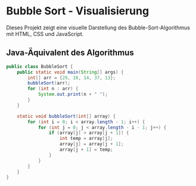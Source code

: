 # Bubble Sort - Visualisierung

Dieses Projekt zeigt eine visuelle Darstellung des Bubble-Sort-Algorithmus mit HTML, CSS und JavaScript.

## Java-Äquivalent des Algorithmus

```java
public class BubbleSort {
    public static void main(String[] args) {
        int[] arr = {29, 10, 14, 37, 13};
        bubbleSort(arr);
        for (int n : arr) {
            System.out.print(n + " ");
        }
    }

    static void bubbleSort(int[] array) {
        for (int i = 0; i < array.length - 1; i++) {
            for (int j = 0; j < array.length - i - 1; j++) {
                if (array[j] > array[j + 1]) {
                    int temp = array[j];
                    array[j] = array[j + 1];
                    array[j + 1] = temp;
                }
            }
        }
    }
}
```
